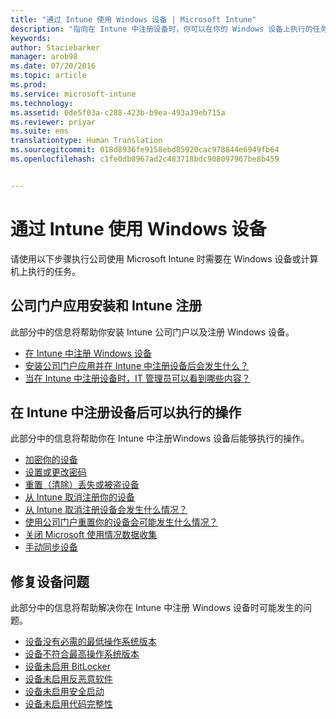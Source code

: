 ```yaml
---
title: "通过 Intune 使用 Windows 设备 | Microsoft Intune"
description: "指向在 Intune 中注册设备时，你可以在你的 Windows 设备上执行的任务的链接列表"
keywords: 
author: Staciebarker
manager: arob98
ms.date: 07/20/2016
ms.topic: article
ms.prod: 
ms.service: microsoft-intune
ms.technology: 
ms.assetid: 0de5f03a-c288-423b-b9ea-493a39eb715a
ms.reviewer: priyar
ms.suite: ems
translationtype: Human Translation
ms.sourcegitcommit: 018d8936fe9158ebd85920cac978844e6949fb64
ms.openlocfilehash: c1fe0db8967ad2c483718bdc908097967be8b459


---
```


# 通过 Intune 使用 Windows 设备

请使用以下步骤执行公司使用 Microsoft Intune 时需要在 Windows 设备或计算机上执行的任务。

## 公司门户应用安装和 Intune 注册

此部分中的信息将帮助你安装 Intune 公司门户以及注册 Windows 设备。

- [在 Intune 中注册 Windows 设备](enroll-your-device-in-intune-windows.md)
- [安装公司门户应用并在 Intune 中注册设备后会发生什么？](what-happens-if-you-install-the-company-portal-app-and-enroll-your-device-in-intune-windows.md)
- [当在 Intune 中注册设备时，IT 管理员可以看到哪些内容？](what-can-your-it-administrator-see-when-you-enroll-your-device-in-intune-windows.md)

## 在 Intune 中注册设备后可以执行的操作

此部分中的信息将帮助你在 Intune 中注册Windows 设备后能够执行的操作。

- [加密你的设备](encrypt-your-device-windows.md)
- [设置或更改密码](set-or-change-your-password-windows.md)
- [重置（清除）丢失或被盗设备](reset-erase-your-lost-or-stolen-device-windows.md)
- [从 Intune 取消注册你的设备](unenroll-your-device-from-intune-windows.md)
- [从 Intune 取消注册设备会发生什么情况？](what-happens-if-you-unenroll-your-device-from-intune-windows.md)
- [使用公司门户重置你的设备会可能发生什么情况？](what-happens-if-you-reset-your-device-using-the-company-portal-windows.md)
- [关闭 Microsoft 使用情况数据收集](turn-off-microsoft-usage-data-collection-windows.md)
- [手动同步设备](sync-your-device-manually-windows.md)

## 修复设备问题

此部分中的信息将帮助解决你在 Intune 中注册 Windows 设备时可能发生的问题。

- [设备没有必需的最低操作系统版本](device-doesnt-have-the-required-minimum-operating-system-version-windows.md)
- [设备不符合最高操作系统版本](device-doesnt-comply-with-maximum-operating-system-version-windows.md)
- [设备未启用 BitLocker](device-doesnt-have-bitlocker-enabled-windows.md)
- [设备未启用反恶意软件](device-doesnt-have-antimalware-software-enabled-windows.md)
- [设备未启用安全启动](device-doesnt-have-secure-boot-enabled-windows.md)
- [设备未启用代码完整性](device-doesnt-have-code-integrity-enabled-windows.md)





<!--HONumber=Jul16_HO3-->


